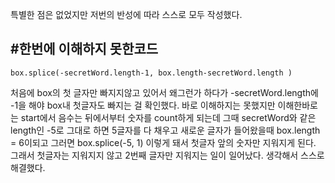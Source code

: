 특별한 점은 없었지만
저번의 반성에 따라 스스로 모두 작성했다.

## #한번에 이해하지 못한코드

```
box.splice(-secretWord.length-1, box.length-secretWord.length )
```

처음에 box의 첫 글자만 빠지지않고 있어서 왜그런가 하다가
-secretWord.length에 -1을 해야 box내 첫글자도 빠지는 걸 확인했다.
바로 이해하지는 못했지만
이해한바로는
start에서 음수는 뒤에서부터 숫자를 count하게 되는데
그때 secretWord와 같은 length인 -5로 그대로 하면
5글자를 다 채우고 새로운 글자가 들어왔을때
box.length = 6이되고
그러면 box.splice(-5, 1) 이렇게 돼서
첫글자 앞의 숫자만 지워지게 된다.
그래서 첫글자는 지워지지 않고 2번째 글자만 지워지는 일이 일어났다.
생각해서 스스로 해결했다.

